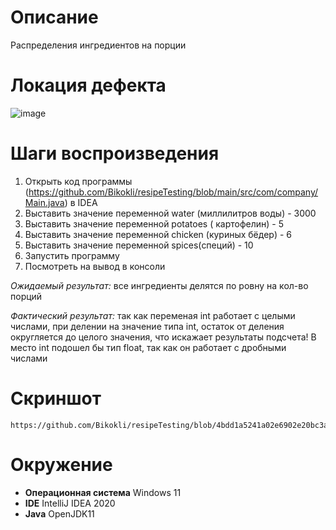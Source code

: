 # Описание
Распределения ингредиентов на порции

# Локация дефекта
![image](https://user-images.githubusercontent.com/94808944/187080987-9b353715-9627-435c-8dfb-1d34a60e48f1.png)

# Шаги воспроизведения

1. Открыть код программы (https://github.com/Bikokli/resipeTesting/blob/main/src/com/company/Main.java) в IDEA
1. Выставить значение переменной water (миллилитров воды) - 3000
1. Выставить значение переменной potatoes ( картофелин) - 5
1. Выставить значение переменной chicken (куриных бёдер) - 6
1. Выставить значение переменной spices(специй) - 10
1. Запустить программу
1. Посмотреть на вывод в консоли

*Ожидаемый результат:* все ингредиенты делятся по ровну на кол-во порций

*Фактический результат:* так как переменая int работает с целыми числами, при делении на значение типа int, остаток от деления округляется до целого значения, что искажает результаты подсчета!
В место int подошел бы тип float, так как он работает с дробными числами

# Скриншот
    https://github.com/Bikokli/resipeTesting/blob/4bdd1a5241a02e6902e20bc3abf29187bb9c763b/src/com/company/Main.java#L10  
   
# Окружение
* **Операционная система** Windows 11
* **IDE** IntelliJ IDEA 2020
* **Java** OpenJDK11
